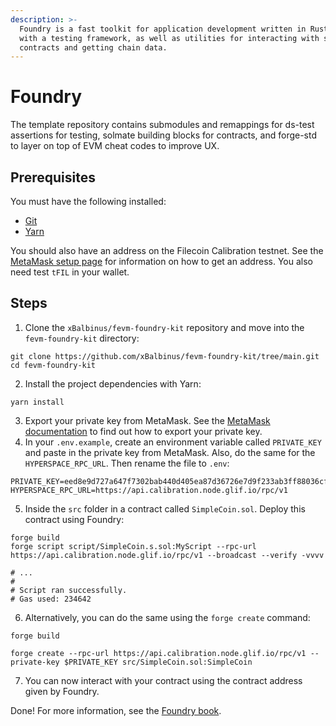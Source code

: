 ```yaml
---
description: >-
  Foundry is a fast toolkit for application development written in Rust equipped
  with a testing framework, as well as utilities for interacting with smart
  contracts and getting chain data.
---
```


# Foundry

The template repository contains submodules and remappings for ds-test assertions for testing, solmate building blocks for contracts, and forge-std to layer on top of EVM cheat codes to improve UX.

## Prerequisites

You must have the following installed:

* [Git](https://git-scm.com/)
* [Yarn](https://yarnpkg.com/)

You should also have an address on the Filecoin Calibration testnet. See the [MetaMask setup page](../../basics/assets/metamask-setup.md) for information on how to get an address. You also need test `tFIL` in your wallet.

## Steps

1. Clone the `xBalbinus/fevm-foundry-kit` repository and move into the `fevm-foundry-kit` directory:

```
git clone https://github.com/xBalbinus/fevm-foundry-kit/tree/main.git
cd fevm-foundry-kit
```

2. Install the project dependencies with Yarn:

```
yarn install
```

3. Export your private key from MetaMask. See the [MetaMask documentation](https://support.metamask.io/hc/en-us/articles/360015289632-How-to-export-an-account-s-private-key) to find out how to export your private key.
4. In your `.env.example`, create an environment variable called `PRIVATE_KEY` and paste in the private key from MetaMask. Also, do the same for the `HYPERSPACE_RPC_URL`. Then rename the file to `.env`:

```
PRIVATE_KEY=eed8e9d727a647f7302bab440d405ea87d36726e7d9f233ab3ff88036cfbce9c
HYPERSPACE_RPC_URL=https://api.calibration.node.glif.io/rpc/v1
```

5. Inside the `src` folder in a contract called `SimpleCoin.sol`. Deploy this contract using Foundry:

```shell
forge build
forge script script/SimpleCoin.s.sol:MyScript --rpc-url https://api.calibration.node.glif.io/rpc/v1 --broadcast --verify -vvvv

# ...
# 
# Script ran successfully.
# Gas used: 234642
```

6. Alternatively, you can do the same using the `forge create` command:

```
forge build

forge create --rpc-url https://api.calibration.node.glif.io/rpc/v1 --private-key $PRIVATE_KEY src/SimpleCoin.sol:SimpleCoin
```

7. You can now interact with your contract using the contract address given by Foundry.

Done! For more information, see the [Foundry book](https://book.getfoundry.sh/).

